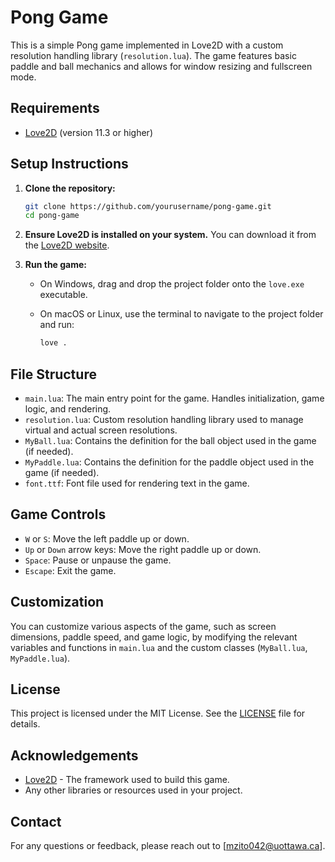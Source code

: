 # Pong Game

This is a simple Pong game implemented in Love2D with a custom resolution handling library (`resolution.lua`). The game features basic paddle and ball mechanics and allows for window resizing and fullscreen mode.

## Requirements

- [Love2D](https://love2d.org/) (version 11.3 or higher)

## Setup Instructions

1. **Clone the repository:**

   ```sh
   git clone https://github.com/yourusername/pong-game.git
   cd pong-game
   ```

2. **Ensure Love2D is installed on your system.** You can download it from the [Love2D website](https://love2d.org/).

3. **Run the game:**

   - On Windows, drag and drop the project folder onto the `love.exe` executable.
   - On macOS or Linux, use the terminal to navigate to the project folder and run:

     ```sh
     love .
     ```

## File Structure

- `main.lua`: The main entry point for the game. Handles initialization, game logic, and rendering.
- `resolution.lua`: Custom resolution handling library used to manage virtual and actual screen resolutions.
- `MyBall.lua`: Contains the definition for the ball object used in the game (if needed).
- `MyPaddle.lua`: Contains the definition for the paddle object used in the game (if needed).
- `font.ttf`: Font file used for rendering text in the game.

## Game Controls

- `W` or `S`: Move the left paddle up or down.
- `Up` or `Down` arrow keys: Move the right paddle up or down.
- `Space`: Pause or unpause the game.
- `Escape`: Exit the game.

## Customization

You can customize various aspects of the game, such as screen dimensions, paddle speed, and game logic, by modifying the relevant variables and functions in `main.lua` and the custom classes (`MyBall.lua`, `MyPaddle.lua`).

## License

This project is licensed under the MIT License. See the [LICENSE](LICENSE) file for details.

## Acknowledgements

- [Love2D](https://love2d.org/) - The framework used to build this game.
- Any other libraries or resources used in your project.

## Contact

For any questions or feedback, please reach out to [mzito042@uottawa.ca].

